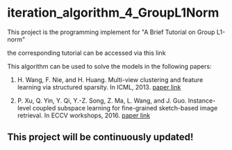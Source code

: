 # iteration_algorithm_4_GroupL1Norm
This project is the programming implement for "A Brief Tutorial on Group L1-norm"

the corresponding tutorial can be accessed via this link

This algorithm can be used to solve the models in the following papers:

1. H. Wang, F. Nie, and H. Huang. Multi-view clustering and feature learning via structured sparsity. In ICML, 2013.
[paper link](http://proceedings.mlr.press/v28/wang13c.pdf "please click")

2. P. Xu, Q. Yin, Y. Qi, Y.-Z. Song, Z. Ma, L. Wang, and J. Guo. Instance-level coupled subspace learning for fine-grained sketch-based image retrieval. In ECCV workshops, 2016.
[paper link](http://www.pengxu.net/document/ECCV2016/ECCVW2016.pdf "please click")

## This project will be continuously updated!